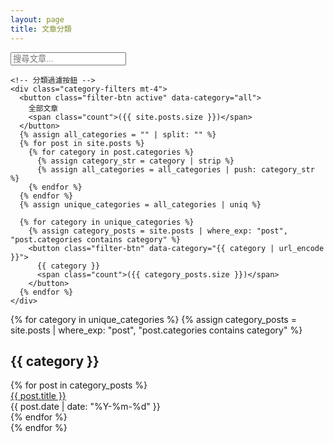 ```yaml
---
layout: page
title: 文章分類
---
```


<div class="page-container">
  <!-- 分類過濾區塊 -->
  <div class="filter-section mb-6">
    <input type="text" 
           id="searchInput" 
           placeholder="搜尋文章..." 
           class="w-full p-2 border rounded-lg dark:bg-gray-700 dark:border-gray-600 dark:text-gray-100">
    
    <!-- 分類過濾按鈕 -->
    <div class="category-filters mt-4">
      <button class="filter-btn active" data-category="all">
        全部文章
        <span class="count">({{ site.posts.size }})</span>
      </button>
      {% assign all_categories = "" | split: "" %}
      {% for post in site.posts %}
        {% for category in post.categories %}
          {% assign category_str = category | strip %}
          {% assign all_categories = all_categories | push: category_str %}
        {% endfor %}
      {% endfor %}
      {% assign unique_categories = all_categories | uniq %}
      
      {% for category in unique_categories %}
        {% assign category_posts = site.posts | where_exp: "post", "post.categories contains category" %}
        <button class="filter-btn" data-category="{{ category | url_encode }}">
          {{ category }}
          <span class="count">({{ category_posts.size }})</span>
        </button>
      {% endfor %}
    </div>
  </div>

  <!-- 文章列表區塊 -->
  <div id="posts-container" class="mt-8">
    {% for category in unique_categories %}
      {% assign category_posts = site.posts | where_exp: "post", "post.categories contains category" %}
      <div class="category-section mb-8" data-category="{{ category | url_encode }}">
        <h2 class="category-title" id="{{ category | url_encode }}">{{ category }}</h2>
        <div class="posts-list">
          {% for post in category_posts %}
            <div class="post-item" 
                 data-title="{{ post.title }}" 
                 data-category="{{ category | url_encode }}"
                 data-date="{{ post.date | date: '%Y-%m-%d' }}">
              <a href="{{ post.url | relative_url }}" class="post-title">{{ post.title }}</a>
              <div class="post-meta">
                <span class="post-date">{{ post.date | date: "%Y-%m-%d" }}</span>
              </div>
            </div>
          {% endfor %}
        </div>
      </div>
    {% endfor %}
  </div>
</div>

<script>
document.addEventListener('DOMContentLoaded', () => {
    const searchInput = document.getElementById('searchInput');
    const filterButtons = document.querySelectorAll('.filter-btn');
    const postItems = document.querySelectorAll('.post-item');
    let activeCategory = 'all';

    // 搜尋功能
    searchInput.addEventListener('keyup', () => {
        const searchText = searchInput.value.toLowerCase();
        filterPosts(searchText, activeCategory);
    });

    // 分類過濾
    filterButtons.forEach(button => {
        button.addEventListener('click', () => {
            filterButtons.forEach(btn => btn.classList.remove('active'));
            button.classList.add('active');
            
            activeCategory = button.dataset.category;
            filterPosts(searchInput.value.toLowerCase(), activeCategory);
        });
    });

    function filterPosts(searchText, category) {
        postItems.forEach(item => {
            const title = item.dataset.title.toLowerCase();
            const itemCategory = item.dataset.category;
            const date = item.dataset.date;
            
            const matchesSearch = title.includes(searchText) || 
                                itemCategory.toLowerCase().includes(searchText) || 
                                date.includes(searchText);
            
            const matchesCategory = category === 'all' || category === itemCategory;
            
            item.style.display = matchesSearch && matchesCategory ? '' : 'none';
        });

        document.querySelectorAll('.category-section').forEach(section => {
            const hasVisiblePosts = Array.from(section.querySelectorAll('.post-item'))
                .some(item => item.style.display !== 'none');
            section.style.display = hasVisiblePosts ? '' : 'none';
        });
    }
});
</script>